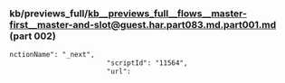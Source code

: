 ### kb/previews_full/kb__previews_full__flows__master-first__master-and-slot@guest.har.part083.md.part001.md (part 002)

```md
nctionName": "_next",
                        "scriptId": "11564",
                        "url":
```

```
